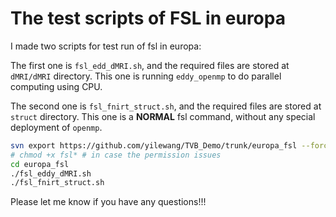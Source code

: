# The test scripts of FSL in europa

I made two scripts for test run of fsl in europa:

The first one is `fsl_edd_dMRI.sh`, and the required files are stored at `dMRI/dMRI` directory. This one is running `eddy_openmp` to do parallel computing using CPU.

The second one is `fsl_fnirt_struct.sh`, and the required files are stored at `struct` directory. This one is a **NORMAL** fsl command, without any special deployment of `openmp`.

```bash
svn export https://github.com/yilewang/TVB_Demo/trunk/europa_fsl --force
# chmod +x fsl* # in case the permission issues
cd europa_fsl
./fsl_eddy_dMRI.sh
./fsl_fnirt_struct.sh

```

Please let me know if you have any questions!!!

